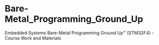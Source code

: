 # Bare-Metal_Programming_Ground_Up
Embedded Systems Bare-Metal Programming Ground Up™ (STM32F4) - Course Work and Materials
